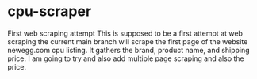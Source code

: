 # cpu-scraper
First web scraping attempt
This is supposed to be a first attempt at web scraping the current main branch will scrape the first page of the website newegg.com cpu listing.
It gathers the brand, product name, and shipping price. I am going to try and also add multiple page scraping and also the price.
